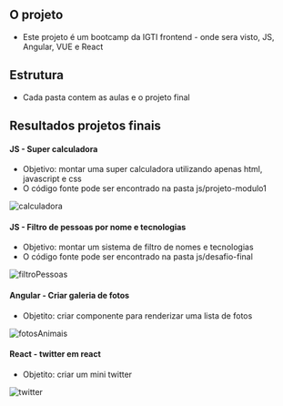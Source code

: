 ## O projeto

* Este projeto é um bootcamp da IGTI frontend - onde sera visto, JS, Angular, VUE e React


## Estrutura
* Cada pasta contem as aulas e o projeto final

## Resultados projetos finais

#### JS - Super calculadora
* Objetivo: montar uma super calculadora utilizando apenas html, javascript e css
* O código fonte pode ser encontrado na pasta js/projeto-modulo1

![calculadora](https://user-images.githubusercontent.com/47106171/93672386-d7b5df80-fa80-11ea-99ff-5630ae111400.gif)


#### JS - Filtro de pessoas  por nome e tecnologias

* Objetivo: montar um sistema de filtro de nomes e tecnologias
* O código fonte pode ser encontrado na pasta js/desafio-final

![filtroPessoas](https://user-images.githubusercontent.com/47106171/94351450-f68f1580-002e-11eb-910a-b34a44086001.gif)


#### Angular - Criar galeria de fotos

* Objetito: criar componente para renderizar uma lista de fotos

![fotosAnimais](https://user-images.githubusercontent.com/47106171/95016653-b0d3dd80-062a-11eb-906d-ba6b297d6058.gif)



#### React - twitter em react

* Objetito: criar um mini twitter 

![twitter](https://user-images.githubusercontent.com/47106171/97115475-b70f2400-16d5-11eb-9386-729de754c5d5.gif)


